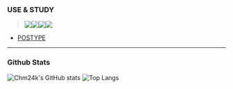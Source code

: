 
### __USE & STUDY__
><img src="https://img.shields.io/badge/GMAIL-white?style=for-the-badge&logo=Gmail&logoColor=D22128"><img src="https://img.shields.io/badge/Postype-white?style=for-the-badge&logo=Processing Foundation&logoColor=000000"><img src="https://img.shields.io/badge/PYTHON-white?style=for-the-badge&logo=Python&logoColor=3776AB"><img src="https://img.shields.io/badge/Java-white?style=for-the-badge&logo=Java&logoColor=007396">

- [POSTYPE](https://ck-program2.postype.com/series)


***
### __Github Stats__
![Chm24k's GitHub stats](https://github-readme-stats.vercel.app/api?username=chm24k&show_icons=true&theme=jolly)
![Top Langs](https://github-readme-stats.vercel.app/api/top-langs/?username=chm24k&layout=Demo&theme=material-palenight)
